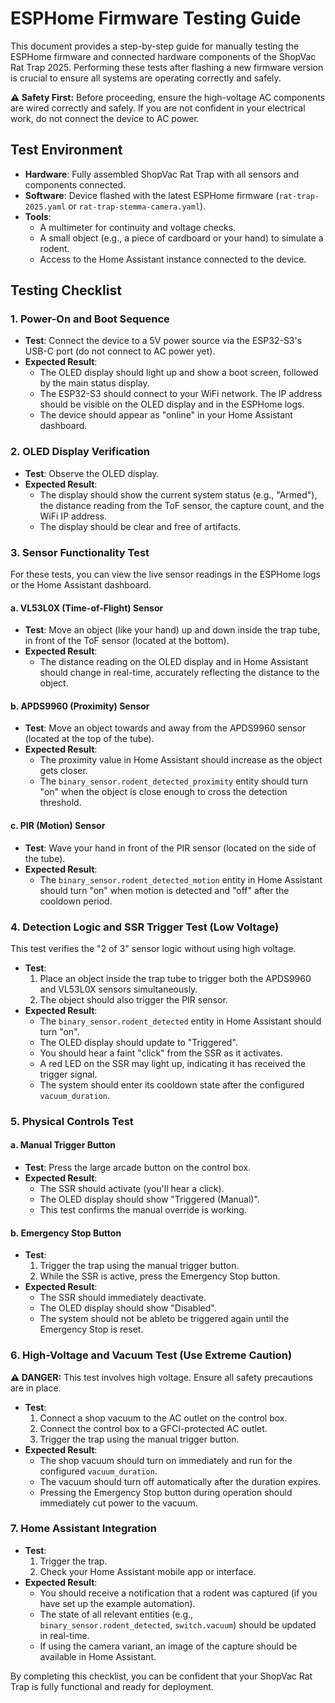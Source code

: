 # ESPHome Firmware Testing Guide

This document provides a step-by-step guide for manually testing the ESPHome firmware and connected hardware components of the ShopVac Rat Trap 2025. Performing these tests after flashing a new firmware version is crucial to ensure all systems are operating correctly and safely.

**⚠️ Safety First:** Before proceeding, ensure the high-voltage AC components are wired correctly and safely. If you are not confident in your electrical work, do not connect the device to AC power.

## Test Environment

- **Hardware**: Fully assembled ShopVac Rat Trap with all sensors and components connected.
- **Software**: Device flashed with the latest ESPHome firmware (`rat-trap-2025.yaml` or `rat-trap-stemma-camera.yaml`).
- **Tools**:
    - A multimeter for continuity and voltage checks.
    - A small object (e.g., a piece of cardboard or your hand) to simulate a rodent.
    - Access to the Home Assistant instance connected to the device.

## Testing Checklist

### 1. Power-On and Boot Sequence

- **Test**: Connect the device to a 5V power source via the ESP32-S3's USB-C port (do not connect to AC power yet).
- **Expected Result**:
    - The OLED display should light up and show a boot screen, followed by the main status display.
    - The ESP32-S3 should connect to your WiFi network. The IP address should be visible on the OLED display and in the ESPHome logs.
    - The device should appear as "online" in your Home Assistant dashboard.

### 2. OLED Display Verification

- **Test**: Observe the OLED display.
- **Expected Result**:
    - The display should show the current system status (e.g., "Armed"), the distance reading from the ToF sensor, the capture count, and the WiFi IP address.
    - The display should be clear and free of artifacts.

### 3. Sensor Functionality Test

For these tests, you can view the live sensor readings in the ESPHome logs or the Home Assistant dashboard.

#### a. VL53L0X (Time-of-Flight) Sensor
- **Test**: Move an object (like your hand) up and down inside the trap tube, in front of the ToF sensor (located at the bottom).
- **Expected Result**:
    - The distance reading on the OLED display and in Home Assistant should change in real-time, accurately reflecting the distance to the object.

#### b. APDS9960 (Proximity) Sensor
- **Test**: Move an object towards and away from the APDS9960 sensor (located at the top of the tube).
- **Expected Result**:
    - The proximity value in Home Assistant should increase as the object gets closer.
    - The `binary_sensor.rodent_detected_proximity` entity should turn "on" when the object is close enough to cross the detection threshold.

#### c. PIR (Motion) Sensor
- **Test**: Wave your hand in front of the PIR sensor (located on the side of the tube).
- **Expected Result**:
    - The `binary_sensor.rodent_detected_motion` entity in Home Assistant should turn "on" when motion is detected and "off" after the cooldown period.

### 4. Detection Logic and SSR Trigger Test (Low Voltage)

This test verifies the "2 of 3" sensor logic without using high voltage.

- **Test**:
    1.  Place an object inside the trap tube to trigger both the APDS9960 and VL53L0X sensors simultaneously.
    2.  The object should also trigger the PIR sensor.
- **Expected Result**:
    - The `binary_sensor.rodent_detected` entity in Home Assistant should turn "on".
    - The OLED display should update to "Triggered".
    - You should hear a faint "click" from the SSR as it activates.
    - A red LED on the SSR may light up, indicating it has received the trigger signal.
    - The system should enter its cooldown state after the configured `vacuum_duration`.

### 5. Physical Controls Test

#### a. Manual Trigger Button
- **Test**: Press the large arcade button on the control box.
- **Expected Result**:
    - The SSR should activate (you'll hear a click).
    - The OLED display should show "Triggered (Manual)".
    - This test confirms the manual override is working.

#### b. Emergency Stop Button
- **Test**:
    1.  Trigger the trap using the manual trigger button.
    2.  While the SSR is active, press the Emergency Stop button.
- **Expected Result**:
    - The SSR should immediately deactivate.
    - The OLED display should show "Disabled".
    - The system should not be ableto be triggered again until the Emergency Stop is reset.

### 6. High-Voltage and Vacuum Test (Use Extreme Caution)

**⚠️ DANGER:** This test involves high voltage. Ensure all safety precautions are in place.

- **Test**:
    1.  Connect a shop vacuum to the AC outlet on the control box.
    2.  Connect the control box to a GFCI-protected AC outlet.
    3.  Trigger the trap using the manual trigger button.
- **Expected Result**:
    - The shop vacuum should turn on immediately and run for the configured `vacuum_duration`.
    - The vacuum should turn off automatically after the duration expires.
    - Pressing the Emergency Stop button during operation should immediately cut power to the vacuum.

### 7. Home Assistant Integration

- **Test**:
    1.  Trigger the trap.
    2.  Check your Home Assistant mobile app or interface.
- **Expected Result**:
    - You should receive a notification that a rodent was captured (if you have set up the example automation).
    - The state of all relevant entities (e.g., `binary_sensor.rodent_detected`, `switch.vacuum`) should be updated in real-time.
    - If using the camera variant, an image of the capture should be available in Home Assistant.

By completing this checklist, you can be confident that your ShopVac Rat Trap is fully functional and ready for deployment.
